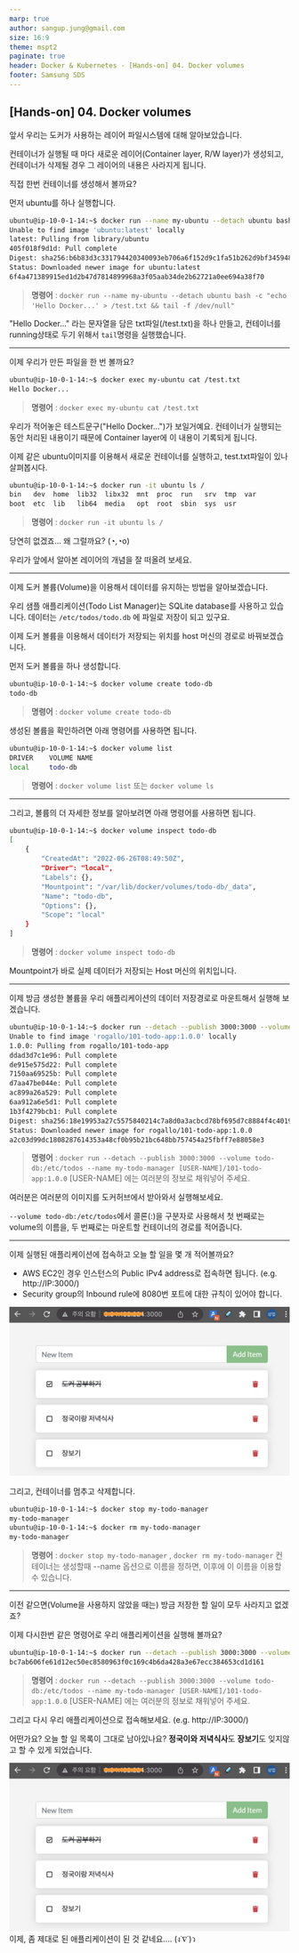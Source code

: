 ```yaml
---
marp: true
author: sangup.jung@gmail.com
size: 16:9
theme: mspt2
paginate: true
header: Docker & Kubernetes - [Hands-on] 04. Docker volumes
footer: Samsung SDS
---
```


## [Hands-on] 04. Docker volumes

앞서 우리는 도커가 사용하는 레이어 파일시스템에 대해 알아보았습니다.

컨테이너가 실행될 때 마다 새로운 레이어(Container layer, R/W layer)가 생성되고, 컨테이너가 삭제될 경우 그 레이어의 내용은 사라지게 됩니다.

직접 한번 컨테이너를 생성해서 볼까요?

먼저 ubuntu를 하나 실행합니다.
```bash
ubuntu@ip-10-0-1-14:~$ docker run --name my-ubuntu --detach ubuntu bash -c "echo 'Hello Docker...' > /test.txt && tail -f /dev/null"
Unable to find image 'ubuntu:latest' locally
latest: Pulling from library/ubuntu
405f018f9d1d: Pull complete
Digest: sha256:b6b83d3c331794420340093eb706a6f152d9c1fa51b262d9bf34594887c2c7ac
Status: Downloaded newer image for ubuntu:latest
6f4a471389915ed1d2b47d7814899968a3f05aab34de2b62721a0ee694a38f70
```
> **명령어** : `docker run --name my-ubuntu --detach ubuntu bash -c "echo 'Hello Docker...' > /test.txt && tail -f /dev/null"`

"Hello Docker..." 라는 문자열을 담은 txt파일(/test.txt)을 하나 만들고,
컨테이너를 running상태로 두기 위해서 `tail`명령을 실행했습니다.

---

이제 우리가 만든 파일을 한 번 볼까요?
```bash
ubuntu@ip-10-0-1-14:~$ docker exec my-ubuntu cat /test.txt
Hello Docker...
```
> **명령어** : `docker exec my-ubuntu cat /test.txt`

우리가 적어놓은 테스트문구("Hello Docker...")가 보일거예요.
컨테이너가 실행되는 동안 처리된 내용이기 때문에 Container layer에 이 내용이 기록되게 됩니다.

이제 같은 ubuntu이미지를 이용해서 새로운 컨테이너를 실행하고, test.txt파일이 있나 살펴봅시다.
```bash
ubuntu@ip-10-0-1-14:~$ docker run -it ubuntu ls /
bin   dev  home  lib32	libx32	mnt  proc  run	 srv  tmp  var
boot  etc  lib	 lib64	media	opt  root  sbin  sys  usr
```
> **명령어** : `docker run -it ubuntu ls /`

당연히 없겠죠... 왜 그럴까요? (◔,◔o)

우리가 앞에서 알아본 레이어의 개념을 잘 떠올려 보세요.

---

이제 도커 볼륨(Volume)을 이용해서 데이터를 유지하는 방법을 알아보겠습니다.

우리 샘플 애플리케이션(Todo List Manager)는 SQLite database를 사용하고 있습니다.
데이터는 `/etc/todos/todo.db` 에 파일로 저장이 되고 있구요.

이제 도커 볼륨을 이용해서 데이터가 저장되는 위치를 host 머신의 경로로 바꿔보겠습니다.

먼저 도커 볼륨을 하나 생성합니다.
```bash
ubuntu@ip-10-0-1-14:~$ docker volume create todo-db
todo-db
```
> **명령어** : `docker volume create todo-db`

생성된 볼륨을 확인하려면 아래 명령어를 사용하면 됩니다.
```bash
ubuntu@ip-10-0-1-14:~$ docker volume list
DRIVER    VOLUME NAME
local     todo-db
```
> **명령어** : `docker volume list` 또는 `docker volume ls`

---

그리고, 볼륨의 더 자세한 정보를 알아보려면 아래 명령어를 사용하면 됩니다.
```bash
ubuntu@ip-10-0-1-14:~$ docker volume inspect todo-db
[
    {
        "CreatedAt": "2022-06-26T08:49:50Z",
        "Driver": "local",
        "Labels": {},
        "Mountpoint": "/var/lib/docker/volumes/todo-db/_data",
        "Name": "todo-db",
        "Options": {},
        "Scope": "local"
    }
]
```
> **명령어** : `docker volume inspect todo-db`

Mountpoint가 바로 실제 데이터가 저장되는 Host 머신의 위치입니다.

---

이제 방금 생성한 볼륨을 우리 애플리케이션의 데이터 저장경로로 마운트해서 실행해 보겠습니다.
```bash
ubuntu@ip-10-0-1-14:~$ docker run --detach --publish 3000:3000 --volume todo-db:/etc/todos --name my-todo-manager rogallo/101-todo-app:1.0.0
Unable to find image 'rogallo/101-todo-app:1.0.0' locally
1.0.0: Pulling from rogallo/101-todo-app
ddad3d7c1e96: Pull complete
de915e575d22: Pull complete
7150aa69525b: Pull complete
d7aa47be044e: Pull complete
ac899a26a529: Pull complete
6aa912a6e5d1: Pull complete
1b3f4279bcb1: Pull complete
Digest: sha256:18e19953a27c5575840214c7a8d0a3acbcd78bf695d7c8884f4c401939de8913
Status: Downloaded newer image for rogallo/101-todo-app:1.0.0
a2c03d99dc1808287614353a48cf0b95b21bc648bb757454a25fbff7e88058e3
```
> **명령어** : `docker run --detach --publish 3000:3000 --volume todo-db:/etc/todos --name my-todo-manager [USER-NAME]/101-todo-app:1.0.0`
> [USER-NAME] 에는 여러분의 정보로 채워넣어 주세요.

여러분은 여러분의 이미지를 도커허브에서 받아와서 실행해보세요.

`--volume todo-db:/etc/todos`에서 콜론(:)을 구분자로 사용해서 첫 번째로는 volume의 이름을,
두 번째로는 마운트할 컨테이너의 경로를 적어줍니다.

---

이제 실행된 애플리케이션에 접속하고 오늘 할 일을 몇 개 적어볼까요?
- AWS EC2인 경우 인스턴스의 Public IPv4 address로 접속하면 됩니다. (e.g. http://IP:3000/)
- Security group의 Inbound rule에 8080번 포트에 대한 규칙이 있어야 합니다.

![h:250](./img/todo-list-sample3.png)

그리고, 컨테이너를 멈추고 삭제합니다.
```bash
ubuntu@ip-10-0-1-14:~$ docker stop my-todo-manager
my-todo-manager
ubuntu@ip-10-0-1-14:~$ docker rm my-todo-manager
my-todo-manager
```
> **명령어** : `docker stop my-todo-manager` , `docker rm my-todo-manager`
컨테이너는 생성할때 --name 옵션으로 이름을 정하면, 이후에 이 이름을 이용할 수 있습니다.

---

이전 같으면(Volume을 사용하지 않았을 때는) 방금 저장한 할 일이 모두 사라지고 없겠죠?

이제 다시한번 같은 명령어로 우리 애플리케이션을 실행해 볼까요?
```bash
ubuntu@ip-10-0-1-14:~$ docker run --detach --publish 3000:3000 --volume todo-db:/etc/todos --name my-todo-manager rogallo/101-todo-app:1.0.0
bc7ab606fe61d12ec50ec8580963f0c169c4b6da428a3e67ecc384653cd1d161
```
> **명령어** : `docker run --detach --publish 3000:3000 --volume todo-db:/etc/todos --name my-todo-manager [USER-NAME]/101-todo-app:1.0.0`
> [USER-NAME] 에는 여러분의 정보로 채워넣어 주세요.

그리고 다시 우리 애플리케이션으로 접속해보세요. (e.g. http://IP:3000/)

어떤가요? 오늘 할 일 목록이 그대로 남아있나요? **정국이와 저녁식사**도 **장보기**도 잊지않고 할 수 있게 되었습니다.

![h:250](./img/todo-list-sample3.png)
이제, 좀 제대로 된 애플리케이션이 된 것 같네요.... (ง˙∇˙)ว
